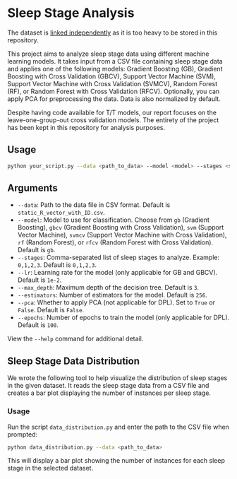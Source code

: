 # Sleep Stage Analysis

The dataset is [linked independently](https://drive.google.com/file/d/16kcB-uY_y8frkL5KBdtf9u0DZntetqRn/view?usp=sharing) as it is too heavy to be stored in this repository.

This project aims to analyze sleep stage data using different machine learning models. It takes input from a CSV file containing sleep stage data and applies one of the following models: Gradient Boosting (GB), Gradient Boosting with Cross Validation (GBCV), Support Vector Machine (SVM), Support Vector Machine with Cross Validation (SVMCV), Random Forest (RF), or Random Forest with Cross Validation (RFCV). Optionally, you can apply PCA for preprocessing the data. Data is also normalized by default.

Despite having code available for T/T models, our report focuses on the leave-one-group-out cross validation models. The entirety of the project has been kept in this repository for analysis purposes.

## Usage

```bash
python your_script.py --data <path_to_data> --model <model> --stages <stages> --lr <learning_rate> --max_depth <max_depth> --estimators <estimators> --pca <pca> --epochs <epochs>
```


## Arguments

- `--data`: Path to the data file in CSV format. Default is `static_R_vector_with_ID.csv`.
- `--model`: Model to use for classification. Choose from `gb` (Gradient Boosting), `gbcv` (Gradient Boosting with Cross Validation), `svm` (Support Vector Machine), `svmcv` (Support Vector Machine with Cross Validation), `rf` (Random Forest), or `rfcv` (Random Forest with Cross Validation). Default is `gb`.
- `--stages`: Comma-separated list of sleep stages to analyze. Example: `0,1,2,3`. Default is `0,1,2,3`.
- `--lr`: Learning rate for the model (only applicable for GB and GBCV). Default is `1e-2`.
- `--max_depth`: Maximum depth of the decision tree. Default is `3`.
- `--estimators`: Number of estimators for the model. Default is `256`.
- `--pca`: Whether to apply PCA (not applicable for DPL). Set to `True` or `False`. Default is `False`.
- `--epochs`: Number of epochs to train the model (only applicable for DPL). Default is `100`.

View the `--help` command for additional detail.


## Sleep Stage Data Distribution

We wrote the following tool to help visualize the distribution of sleep stages in the given dataset. It reads the sleep stage data from a CSV file and creates a bar plot displaying the number of instances per sleep stage.

### Usage

Run the script `data_distribution.py` and enter the path to the CSV file when prompted:

```bash
python data_distribution.py --data <path_to_data>
```

This will display a bar plot showing the number of instances for each sleep stage in the selected dataset.